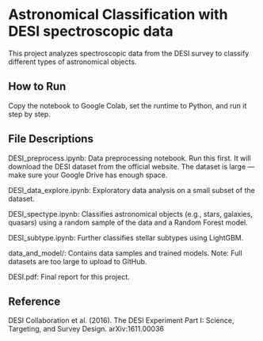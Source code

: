 # Astronomical Classification with DESI spectroscopic data

This project analyzes spectroscopic data from the DESI survey to classify different types of astronomical objects.

## How to Run
Copy the notebook to Google Colab, set the runtime to Python, and run it step by step.

## File Descriptions
DESI_preprocess.ipynb: Data preprocessing notebook. Run this first. It will download the DESI dataset from the official website. The dataset is large — make sure your Google Drive has enough space.

DESI_data_explore.ipynb: Exploratory data analysis on a small subset of the dataset.

DESI_spectype.ipynb: Classifies astronomical objects (e.g., stars, galaxies, quasars) using a random sample of the data and a Random Forest model.

DESI_subtype.ipynb: Further classifies stellar subtypes using LightGBM.

data_and_model/: Contains data samples and trained models. Note: Full datasets are too large to upload to GitHub.

DESI.pdf: Final report for this project.

## Reference

DESI Collaboration et al. (2016). The DESI Experiment Part I: Science, Targeting, and Survey Design. arXiv:1611.00036
